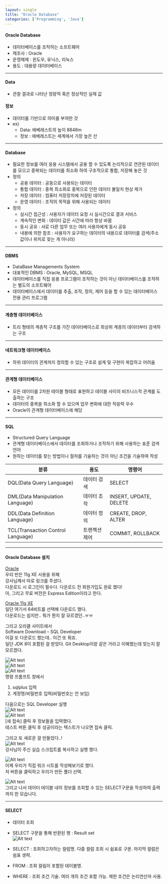 ```yaml
---
layout: single
title: "Oracle Database"
categories: ['Programming', 'Java']
---
```

   
#### Oracle Database
* 데이터베이스를 조작하는 소프트웨어
* 제조사 : Oracle
* 운영체제 : 윈도우, 유닉스, 리눅스
* 용도 : 대용량 데이터베이스

***

#### Data
* 관찰 결과로 나타난 정량적 혹은 정상적인 실제 값   
   
#### 정보
* 데이터를 기반으로 의미를 부여한 것   
* ex)   
    * Data: 에베레스트의 높이 8848m   
    * 정보 : 에베레스트는 세계에서 가장 높은 산   

***

#### Database
* 필요한 정보를 여러 응용 시스템에서 공용 할 수 있도록 논리적으로 연관된 데이터를 모으고 중복되는 데이터를 최소화 하여 구조적으로 통합, 저장해 놓은 것
* 정의
    * 공용 데이터 : 공동으로 사용되는 데이터
    * 통합 데이터 : 중복 최소화로 중복으로 인한 데이터 불일치 현상 제거
    * 저장 데이터 : 컴퓨터 저장장치에 저장된 데이터
    * 운영 데이터 : 조직의 목적을 위해 사용되는 데이터
* 정의
    * 실시간 접근성 : 사용자가 데이터 요청 시 실시간으로 결과 서비스
    * 계속적인 변화 : 데이터 값은 시간에 따라 항상 바뀜
    * 동시 공유 : 서로 다른 업무 또는 여러 사용자에게 동시 공유
    * 내용에 의한 참조 : 사용자가 요구하는 데이터의 내용으로 데이터를 검색(주소 값이나 위치로 찾는 게 아니라)
   
***

#### DBMS
* DataBase Managements System
* 대표적인 DBMS : Oracle, MySQL, MSQL   
* 데이터베이스를 직접 응용 프로그램이 조작하는 것이 아닌 데이터베이스를 조작하는 별도의 소프트웨어   
* 데이터베이스에서 데이터를 추출, 조작, 정의, 제어 등을 할 수 있는 데이터베이스 전용 관리 프로그램
   
***

#### 계층형 데이터베이스
* 트리 형태의 계층적 구조를 가진 데이터베이스로 최상위 계층의 데이터부터 검색하는 구조
   
***

#### 네트워크형 데이터베이스
* 하위 데이터의 관계까지 정의할 수 있는 구조로 설계 및 구현이 복잡하고 어려움   

***

#### 관계형 데이터베이스
* 모든 데이터를 2차원 테이블 형태로 표현하고 테이블 사이의 비즈니스적 관계를 도출하는 구조
* 데이터의 중복을 최소화 할 수 있으며 업무 변화에 대한 적응력 우수
* Oracle이 관계형 데이터베이스에 해당

***

#### SQL
* Structured Query Language
* 관계형 데이터베이스에서 데이터를 조회하거나 조작하기 위해 사용하는 표준 검색 언어
* 원하는 데이터를 찾는 방법이나 절차를 기술하는 것이 아닌 조건을 기술하여 작성   
   
|분류|용도|명령어|
|------|---|---|
|DQL(Data Query Language)|데이터 검색|SELECT|
|DML(Data Manipulation Language)|데이터 조작|INSERT, UPDATE, DELETE|
|DDL(Data Definition Language)|데이터 정의|CREATE, DROP, ALTER|
|TCL(Transaction Control Language)|트랜젝션 제어|COMMIT, ROLLBACK|   
   
***

#### Oracle Database 설치
[Oracle](https://www.oracle.com/index.html)   
우리 반은 11g XE 사용을 위해   
강사님께서 따로 링크를 주셨다.    
다운로드 시 로그인이 필수다. 다운로드 전 회원가입도 완료 했다!   
아, 그리고 무료 버전은 Express Edition이라고 한다.
   
   
[Oracle 11g XE](https://www.oracle.com/database/technologies/xe-prior-release-downloads.html)   
일단 여기서 64비트를 선택해 다운로드 했다.   
다운로드는 쉽지만.. 뭐가 뭔지 잘 모르겠던..ㅠㅠ  
   
   
그리고 오라클 사이트에서   
Software Download – SQL Developer   
이걸 또 다운로드 했는데.. 이건 또 뭐죠.   
일단 JDK 8이 포함된 걸 받았다. 
Git Desktop이랑 같은 거라고 이해했는데 맞는지 잘 모르겠다.   
      
![Alt text](/assets/images/oracle01.jpg)   
![Alt text](/assets/images/oracle02.jpg)   
![Alt text](/assets/images/oracle03.jpg)   
명령 프롬프트 창에서   
1) sqlplus 입력   
2) 계정명/비밀번호 입력(비밀번호는 안 보임)   

다음으로는 SQL Developer 실행  
![Alt text](/assets/images/oracle04.jpg)   
![Alt text](/assets/images/oracle05.jpg)    
[새 접속] 클릭 후 정보들을 입력했다.   
테스트 버튼 클릭 후 성공이라는 텍스트가 나오면 접속 클릭.   
   
그리고 또 새로운 걸 만들었다..!   
![Alt text](/assets/images/oracle06.jpg)   
강사님이 주신 실습 스크립트를 복사하고 실행 했다.   
   
![Alt text](/assets/images/oracle07.jpg)   
이제 우리가 직접 워크 시트를 작성해보기로 했다.   
저 버튼을 클릭하고 우리가 만든 폴더 선택.   
   
![Alt text](/assets/images/oracle08.jpg)   
그리고 나서 데이터 테이블 내의 정보를 조회할 수 있는 SELECT구문을 작성하여 출력까지 한 모습니다.   
   
***

#### SELECT
* 데이터 조회
* SELECT 구문을 통해 반환된 행 : Result set   
![Alt text](/assets/images/oracle08.jpg)   
   
* SELECT : 조회하고자하는 컬럼명. 다중 컬럼 조회 시 쉼표로 구분. 마지막 컬럼은 쉼표 생략.
* FROM : 조회 컬림이 포함된 테이블명.
* WHERE : 조회 조건 기술. 여러 개의 조건 포함 가능. 제한 조건은 논리연산자 사용.








